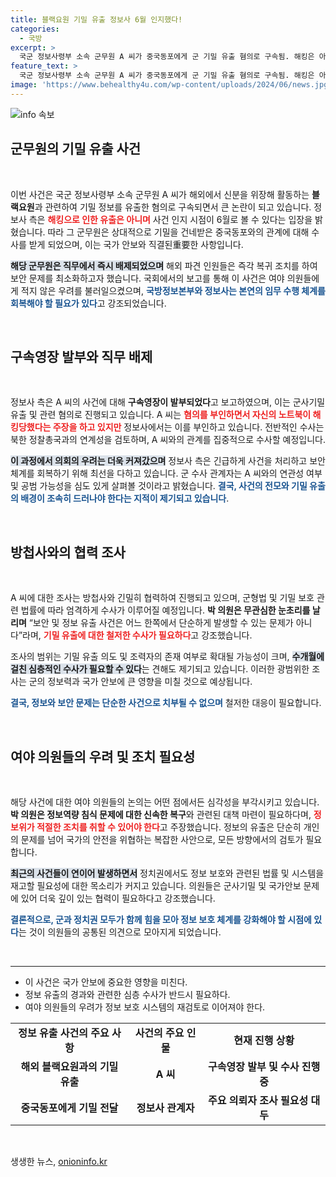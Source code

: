 ```yaml
---
title: 블랙요원 기밀 유출 정보사 6월 인지했다!
categories:
  - 국방
excerpt: >
  국군 정보사령부 소속 군무원 A 씨가 중국동포에게 군 기밀 유출 혐의로 구속됨. 해킹은 아니며, 사건 관련 심층 수사가 이어질 전망. 여야 의원들은 군 정보 역량에 대한 우려를 표명하며 신속한 대응 필요성을 강조했다.
feature_text: >
  국군 정보사령부 소속 군무원 A 씨가 중국동포에게 군 기밀 유출 혐의로 구속됨. 해킹은 아니며, 사건 관련 심층 수사가 이어질 전망. 여야 의원들은 군 정보 역량에 대한 우려를 표명하며 신속한 대응 필요성을 강조했다.
image: 'https://www.behealthy4u.com/wp-content/uploads/2024/06/news.jpg'
---
```


<p><img src="https://www.behealthy4u.com/wp-content/uploads/2024/06/news.jpg" alt="info 속보" /></p>

<h2 data-ke-size="size26">군무원의 기밀 유출 사건</h2>

<p data-ke-size="size16">&nbsp;</p>

<p>이번 사건은 국군 정보사령부 소속 군무원 A 씨가 해외에서 신분을 위장해 활동하는 <b>블랙요원</b>과 관련하여 기밀 정보를 유출한 혐의로 구속되면서 큰 논란이 되고 있습니다. 정보사 측은 <b><span style="color: #ee2323;">해킹으로 인한 유출은 아니며</span></b> 사건 인지 시점이 6월로 볼 수 있다는 입장을 밝혔습니다. 따라 그 군무원은 상대적으로 기밀을 건네받은 중국동포와의 관계에 대해 수사를 받게 되었으며, 이는 국가 안보와 직결된重要한 사항입니다.</p>

<p><b><span style="background-color: #21538527;">해당 군무원은 직무에서 즉시 배제되었으며</span></b> 해외 파견 인원들은 즉각 복귀 조치를 하여 보안 문제를 최소화하고자 했습니다. 국회에서의 보고를 통해 이 사건은 여야 의원들에게 적지 않은 우려를 불러일으켰으며, <b><span style="color: #1a5490;">국방정보본부와 정보사는 본연의 임무 수행 체계를 회복해야 할 필요가 있다</span></b>고 강조되었습니다.</p>

<p data-ke-size="size16">&nbsp;</p>

<h2 data-ke-size="size26">구속영장 발부와 직무 배제</h2>

<p data-ke-size="size16">&nbsp;</p>

<p>정보사 측은 A 씨의 사건에 대해 <b>구속영장이 발부되었다</b>고 보고하였으며, 이는 군사기밀유출 및 관련 혐의로 진행되고 있습니다. A 씨는 <b><span style="color: #ee2323;">혐의를 부인하면서 자신의 노트북이 해킹당했다는 주장을 하고 있지만</span></b> 정보사에서는 이를 부인하고 있습니다. 전반적인 수사는 북한 정찰총국과의 연계성을 검토하며, A 씨와의 관계를 집중적으로 수사할 예정입니다.</p>

<p><b><span style="background-color: #21538527;">이 과정에서 의회의 우려는 더욱 커져갔으며</span></b> 정보사 측은 긴급하게 사건을 처리하고 보안 체계를 회복하기 위해 최선을 다하고 있습니다. 군 수사 관계자는 A 씨와의 연관성 여부 및 공범 가능성을 심도 있게 살펴볼 것이라고 밝혔습니다. <b><span style="color: #1a5490;">결국, 사건의 전모와 기밀 유출의 배경이 조속히 드러나야 한다는 지적이 제기되고 있습니다</span></b>.</p>

<p data-ke-size="size16">&nbsp;</p>

<h2 data-ke-size="size26">방첩사와의 협력 조사</h2>

<p data-ke-size="size16">&nbsp;</p>

<p>A 씨에 대한 조사는 방첩사와 긴밀히 협력하여 진행되고 있으며, 군형법 및 기밀 보호 관련 법률에 따라 엄격하게 수사가 이루어질 예정입니다. <b>박 의원은 무관심한 눈초리를 날리며</b> “보안 및 정보 유출 사건은 어느 한쪽에서 단순하게 발생할 수 있는 문제가 아니다”라며, <b><span style="color: #ee2323;">기밀 유출에 대한 철저한 수사가 필요하다</span></b>고 강조했습니다.</p>

<p>조사의 범위는 기밀 유출 의도 및 조력자의 존재 여부로 확대될 가능성이 크며, <b><span style="background-color: #21538527;">수개월에 걸친 심층적인 수사가 필요할 수 있다</span></b>는 견해도 제기되고 있습니다. 이러한 광범위한 조사는 군의 정보력과 국가 안보에 큰 영향을 미칠 것으로 예상됩니다.</p>

<p><b><span style="color: #1a5490;">결국, 정보와 보안 문제는 단순한 사건으로 치부될 수 없으며</span></b> 철저한 대응이 필요합니다.</p>

<p data-ke-size="size16">&nbsp;</p>

<h2 data-ke-size="size26">여야 의원들의 우려 및 조치 필요성</h2>

<p data-ke-size="size16">&nbsp;</p>

<p>해당 사건에 대한 여야 의원들의 논의는 어떤 점에서든 심각성을 부각시키고 있습니다. <b>박 의원은 정보역량 침식 문제에 대한 신속한 복구</b>와 관련된 대책 마련이 필요하다며, <b><span style="color: #ee2323;">정보위가 적절한 조치를 취할 수 있어야 한다</span></b>고 주장했습니다. 정보의 유출은 단순히 개인의 문제를 넘어 국가의 안전을 위협하는 복잡한 사안으로, 모든 방향에서의 검토가 필요합니다.</p>

<p><b><span style="background-color: #21538527;">최근의 사건들이 연이어 발생하면서</span></b> 정치권에서도 정보 보호와 관련된 법률 및 시스템을 재고할 필요성에 대한 목소리가 커지고 있습니다. 의원들은 군사기밀 및 국가안보 문제에 있어 더욱 깊이 있는 협력이 필요하다고 강조했습니다.</p>

<p><b><span style="color: #1a5490;">결론적으로, 군과 정치권 모두가 함께 힘을 모아 정보 보호 체계를 강화해야 할 시점에 있다</span></b>는 것이 의원들의 공통된 의견으로 모아지게 되었습니다.</p>

<p data-ke-size="size16">&nbsp;</p>

<hr>

<ul>
<li>이 사건은 국가 안보에 중요한 영향을 미친다.</li>
<li>정보 유출의 경과와 관련한 심층 수사가 반드시 필요하다.</li>
<li>여야 의원들의 우려가 정보 보호 시스템의 재검토로 이어져야 한다.</li>
</ul>

<table style="width: 100%; border-collapse: collapse;">
<tr>
<td style="text-align: center; height: 17px;"><b>정보 유출 사건의 주요 사항</b></td>
<td style="text-align: center; height: 17px;"><b>사건의 주요 인물</b></td>
<td style="text-align: center; height: 17px;"><b>현재 진행 상황</b></td>
</tr>
<tr>
<td style="text-align: center; height: 17px;"><b>해외 블랙요원과의 기밀 유출</b></td>
<td style="text-align: center; height: 17px;"><b>A 씨</b></td>
<td style="text-align: center; height: 17px;"><b>구속영장 발부 및 수사 진행 중</b></td>
</tr>
<tr>
<td style="text-align: center; height: 17px;"><b>중국동포에게 기밀 전달</b></td>
<td style="text-align: center; height: 17px;"><b>정보사 관계자</b></td>
<td style="text-align: center; height: 17px;"><b>주요 의뢰자 조사 필요성 대두</b></td>
</tr>
</table>

<p data-ke-size="size16">&nbsp;</p>
생생한 뉴스, <a href="https://onioninfo.kr" rel="dofollow">onioninfo.kr</a>



